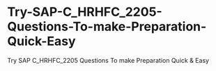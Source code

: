 # Try-SAP-C_HRHFC_2205-Questions-To-make-Preparation-Quick-Easy
Try SAP C_HRHFC_2205 Questions To make Preparation Quick &amp; Easy
